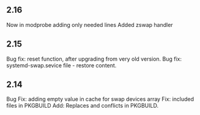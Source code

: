 ## 2.16
Now in modprobe adding only needed lines
Added zswap handler


## 2.15
Bug fix: reset function, after upgrading from very old version.
Bug fix: systemd-swap.sevice file - restore content.

## 2.14
Bug Fix: adding empty value in cache for swap devices array
Fix: included files in PKGBUILD
Add: Replaces and conflicts in PKGBUILD.